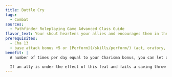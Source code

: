 ```yaml
---
title: Battle Cry
tags:
  - Combat
sources:
  - Pathfinder Roleplaying Game Advanced Class Guide
flavor_text: Your shout heartens your allies and encourages them in the fight.
prerequisites:
  - Cha 13
  - base attack bonus +5 or [Perform](/skills/perform/) (act, oratory, or sing) 5 ranks
benefit: |
  A number of times per day equal to your Charisma bonus, you can let out a battle cry as a swift action. When you do, allies within 30 feet who can hear you gain a +1 morale bonus on attack rolls and a +4 morale bonus on saving throws against fear. This effect lasts for 1 minute.

  If an ally is under the effect of this feat and fails a saving throw against a fear effect, she can choose to end the battle cry's effect on her to reroll the failed save. The ally must take the result of the reroll, even if it's lower. Each ally can use this effect only once per use of this feat.
---
```


